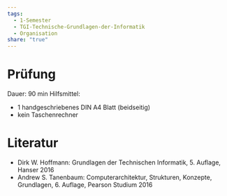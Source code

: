 ```yaml
---
tags:
  - 1-Semester
  - TGI-Technische-Grundlagen-der-Informatik
  - Organisation
share: "true"
---
```

# Prüfung
Dauer: 90 min
Hilfsmittel:
- 1 handgeschriebenes DIN A4 Blatt (beidseitig)
- kein Taschenrechner

# Literatur
- Dirk W. Hoffmann: Grundlagen der Technischen Informatik, 5. Auflage, Hanser 2016
- Andrew S. Tanenbaum: Computerarchitektur, Strukturen, Konzepte, Grundlagen, 6. Auflage, Pearson Studium 2016